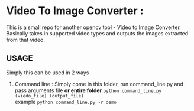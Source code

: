 # Video To Image Converter :

This is a small repo for another opencv tool - Video to Image Converter. Basically takes in supported video types and outputs the images extracted from that video.

## USAGE

Simply this can be used in 2 ways
1. Command line : 
    Simply come in this folder, run command_line.py and pass arguments file <b> or entire folder</b>
    `python command_line.py (viedo_file) (output_file)`
    <br>
    example
    `python command_line.py -r demo`


